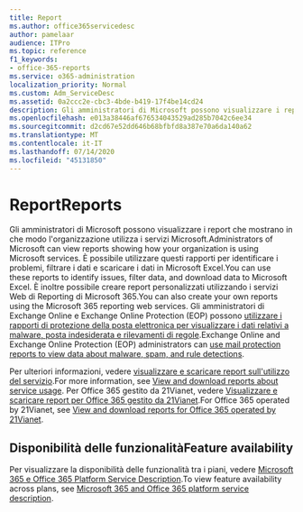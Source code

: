 ```yaml
---
title: Report
ms.author: office365servicedesc
author: pamelaar
audience: ITPro
ms.topic: reference
f1_keywords:
- office-365-reports
ms.service: o365-administration
localization_priority: Normal
ms.custom: Adm_ServiceDesc
ms.assetid: 0a2ccc2e-cbc3-4bde-b419-17f4be14cd24
description: Gli amministratori di Microsoft possono visualizzare i report che mostrano in che modo l'organizzazione utilizza i servizi Microsoft. È possibile utilizzare questi rapporti per identificare i problemi, filtrare i dati e scaricare i dati in Microsoft Excel. È inoltre possibile creare report personalizzati utilizzando i servizi Web di Reporting di Microsoft 365. Gli amministratori di Exchange Online e Exchange Online Protection (EOP) possono utilizzare i rapporti di protezione della posta elettronica per visualizzare i dati relativi a malware, posta indesiderata e rilevamenti di regole.
ms.openlocfilehash: e013a38446af676534043529ad285b7042c6ee34
ms.sourcegitcommit: d2cd67e52dd646b68bfbfd8a387e70a6da140a62
ms.translationtype: MT
ms.contentlocale: it-IT
ms.lasthandoff: 07/14/2020
ms.locfileid: "45131850"
---
```

# <a name="reports"></a><span data-ttu-id="a6148-106">Report</span><span class="sxs-lookup"><span data-stu-id="a6148-106">Reports</span></span>

<span data-ttu-id="a6148-107">Gli amministratori di Microsoft possono visualizzare i report che mostrano in che modo l'organizzazione utilizza i servizi Microsoft.</span><span class="sxs-lookup"><span data-stu-id="a6148-107">Administrators of Microsoft can view reports showing how your organization is using Microsoft services.</span></span> <span data-ttu-id="a6148-108">È possibile utilizzare questi rapporti per identificare i problemi, filtrare i dati e scaricare i dati in Microsoft Excel.</span><span class="sxs-lookup"><span data-stu-id="a6148-108">You can use these reports to identify issues, filter data, and download data to Microsoft Excel.</span></span> <span data-ttu-id="a6148-109">È inoltre possibile creare report personalizzati utilizzando i servizi Web di Reporting di Microsoft 365.</span><span class="sxs-lookup"><span data-stu-id="a6148-109">You can also create your own reports using the Microsoft 365 reporting web services.</span></span> <span data-ttu-id="a6148-110">Gli amministratori di Exchange Online e Exchange Online Protection (EOP) possono [utilizzare i rapporti di protezione della posta elettronica per visualizzare i dati relativi a malware, posta indesiderata e rilevamenti di regole](https://go.microsoft.com/fwlink/p/?LinkId=401102).</span><span class="sxs-lookup"><span data-stu-id="a6148-110">Exchange Online and Exchange Online Protection (EOP) administrators can [use mail protection reports to view data about malware, spam, and rule detections](https://go.microsoft.com/fwlink/p/?LinkId=401102).</span></span>
  
<span data-ttu-id="a6148-111">Per ulteriori informazioni, vedere [visualizzare e scaricare report sull'utilizzo del servizio](https://go.microsoft.com/fwlink/p/?LinkID=270182).</span><span class="sxs-lookup"><span data-stu-id="a6148-111">For more information, see [View and download reports about service usage](https://go.microsoft.com/fwlink/p/?LinkID=270182).</span></span> <span data-ttu-id="a6148-112">Per Office 365 gestito da 21Vianet, vedere [Visualizzare e scaricare report per Office 365 gestito da 21Vianet](https://go.microsoft.com/fwlink/?LinkID=733348&amp;clcid=0x409).</span><span class="sxs-lookup"><span data-stu-id="a6148-112">For Office 365 operated by 21Vianet, see [View and download reports for Office 365 operated by 21Vianet](https://go.microsoft.com/fwlink/?LinkID=733348&amp;clcid=0x409).</span></span>
  
## <a name="feature-availability"></a><span data-ttu-id="a6148-113">Disponibilità delle funzionalità</span><span class="sxs-lookup"><span data-stu-id="a6148-113">Feature availability</span></span>

<span data-ttu-id="a6148-114">Per visualizzare la disponibilità delle funzionalità tra i piani, vedere [Microsoft 365 e Office 365 Platform Service Description](office-365-platform-service-description.md).</span><span class="sxs-lookup"><span data-stu-id="a6148-114">To view feature availability across plans, see [Microsoft 365 and Office 365 platform service description](office-365-platform-service-description.md).</span></span>
  

